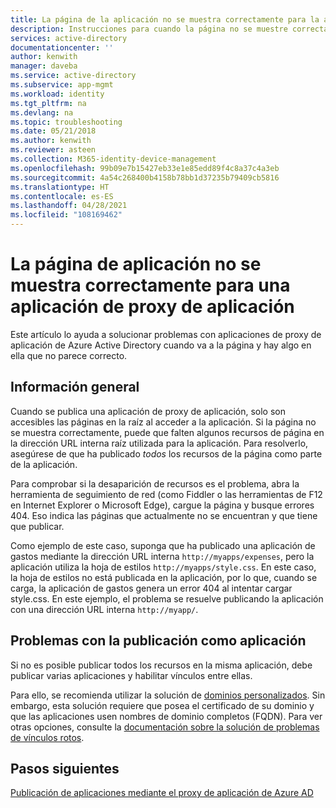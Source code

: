 ```yaml
---
title: La página de la aplicación no se muestra correctamente para la aplicación de proxy de aplicación | Microsoft Docs
description: Instrucciones para cuando la página no se muestre correctamente en una aplicación de proxy de aplicación que se ha integrado con Azure AD
services: active-directory
documentationcenter: ''
author: kenwith
manager: daveba
ms.service: active-directory
ms.subservice: app-mgmt
ms.workload: identity
ms.tgt_pltfrm: na
ms.devlang: na
ms.topic: troubleshooting
ms.date: 05/21/2018
ms.author: kenwith
ms.reviewer: asteen
ms.collection: M365-identity-device-management
ms.openlocfilehash: 99b09e7b15427eb33e1e85edd89f4c8a37c4a3eb
ms.sourcegitcommit: 4a54c268400b4158b78bb1d37235b79409cb5816
ms.translationtype: HT
ms.contentlocale: es-ES
ms.lasthandoff: 04/28/2021
ms.locfileid: "108169462"
---
```

# <a name="application-page-does-not-display-correctly-for-an-application-proxy-application"></a>La página de aplicación no se muestra correctamente para una aplicación de proxy de aplicación

Este artículo lo ayuda a solucionar problemas con aplicaciones de proxy de aplicación de Azure Active Directory cuando va a la página y hay algo en ella que no parece correcto.

## <a name="overview"></a>Información general
Cuando se publica una aplicación de proxy de aplicación, solo son accesibles las páginas en la raíz al acceder a la aplicación. Si la página no se muestra correctamente, puede que falten algunos recursos de página en la dirección URL interna raíz utilizada para la aplicación. Para resolverlo, asegúrese de que ha publicado *todos* los recursos de la página como parte de la aplicación.

Para comprobar si la desaparición de recursos es el problema, abra la herramienta de seguimiento de red (como Fiddler o las herramientas de F12 en Internet Explorer o Microsoft Edge), cargue la página y busque errores 404. Eso indica las páginas que actualmente no se encuentran y que tiene que publicar.

Como ejemplo de este caso, suponga que ha publicado una aplicación de gastos mediante la dirección URL interna `http://myapps/expenses`, pero la aplicación utiliza la hoja de estilos `http://myapps/style.css`. En este caso, la hoja de estilos no está publicada en la aplicación, por lo que, cuando se carga, la aplicación de gastos genera un error 404 al intentar cargar style.css. En este ejemplo, el problema se resuelve publicando la aplicación con una dirección URL interna `http://myapp/`.

## <a name="problems-with-publishing-as-one-application"></a>Problemas con la publicación como aplicación

Si no es posible publicar todos los recursos en la misma aplicación, debe publicar varias aplicaciones y habilitar vínculos entre ellas.

Para ello, se recomienda utilizar la solución de [dominios personalizados](application-proxy-configure-custom-domain.md). Sin embargo, esta solución requiere que posea el certificado de su dominio y que las aplicaciones usen nombres de dominio completos (FQDN). Para ver otras opciones, consulte la [documentación sobre la solución de problemas de vínculos rotos](application-proxy-page-links-broken-problem.md).

## <a name="next-steps"></a>Pasos siguientes
[Publicación de aplicaciones mediante el proxy de aplicación de Azure AD](application-proxy-add-on-premises-application.md)
